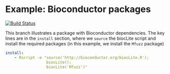Example: Bioconductor packages
==============================
[![Build Status](https://travis-ci.org/csgillespie/travis-examples.png?branch=travis-bioconductor)](https://travis-ci.org/csgillespie/travis-examples)

This branch illustrates a package with Bioconductor dependencies. The key lines are in the `install` section, where we `source` the biocLite script and install the required packages (in this example, we install the `Mfuzz` package)

```yml
install:
    - Rscript -e "source('http://bioconductor.org/biocLite.R');
                  biocLite();
                  biocLite('Mfuzz')"
```

